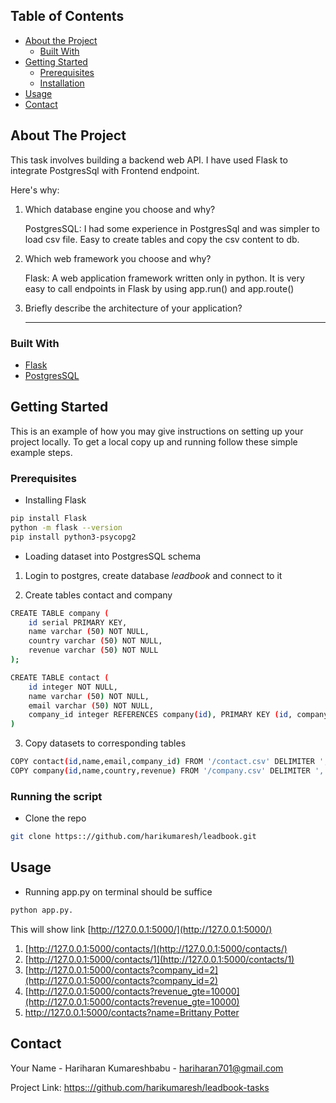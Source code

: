 <!-- TABLE OF CONTENTS -->
## Table of Contents

* [About the Project](#about-the-project)
  * [Built With](#built-with)
* [Getting Started](#getting-started)
  * [Prerequisites](#prerequisites)
  * [Installation](#installation)
* [Usage](#usage)
* [Contact](#contact)


<!-- ABOUT THE PROJECT -->
## About The Project


This task involves building a backend web API. I have used Flask to integrate PostgresSql with Frontend endpoint.

Here's why:

1. Which database engine you choose and why?

   PostgresSQL: I had some experience in PostgresSql and was simpler to load csv file.
   Easy to create tables and copy the csv content to db.
   
2. Which web framework you choose and why?

   Flask: A web application framework written only in python. It is very easy to call endpoints in Flask by using app.run() and app.route() 
3. Briefly describe the architecture of your application?
   
   --------


<!-- BUILT WITH -->
### Built With

* [Flask](https://www.tutorialspoint.com/flask/index.htm)
* [PostgresSQL](https://www.postgresql.org/)


<!-- GETTING STARTED -->
## Getting Started

This is an example of how you may give instructions on setting up your project locally.
To get a local copy up and running follow these simple example steps.

### Prerequisites



* Installing Flask
```sh
pip install Flask
python -m flask --version
pip install python3-psycopg2
```

* Loading dataset into PostgresSQL schema

1. Login to postgres, create database _leadbook_ and connect to it

2. Create tables contact and company
```sh 
CREATE TABLE company (                                                                               
    id serial PRIMARY KEY,
    name varchar (50) NOT NULL,
    country varchar (50) NOT NULL,
    revenue varchar (50) NOT NULL
);
```
```sh
CREATE TABLE contact (                                                                               
    id integer NOT NULL,
    name varchar (50) NOT NULL,
    email varchar (50) NOT NULL,
    company_id integer REFERENCES company(id), PRIMARY KEY (id, company_id)
)
```

3. Copy datasets to corresponding tables
```sh 
COPY contact(id,name,email,company_id) FROM '/contact.csv' DELIMITER ',' CSV HEADER;
COPY company(id,name,country,revenue) FROM '/company.csv' DELIMITER ',' CSV HEADER;
```

### Running the script

* Clone the repo
```sh
git clone https:://github.com/harikumaresh/leadbook.git
```


## Usage

* Running app.py on terminal should be suffice
```sh
python app.py.
```
This will show link [http://127.0.0.1:5000/](http://127.0.0.1:5000/)
1. [http://127.0.0.1:5000/contacts/](http://127.0.0.1:5000/contacts/)
2. [http://127.0.0.1:5000/contacts/1](http://127.0.0.1:5000/contacts/1)
3. [http://127.0.0.1:5000/contacts?company_id=2](http://127.0.0.1:5000/contacts?company_id=2)
4. [http://127.0.0.1:5000/contacts?revenue_gte=10000](http://127.0.0.1:5000/contacts?revenue_gte=10000)
5. [http://127.0.0.1:5000/contacts?name=Brittany Potter](http://127.0.0.1:5000/contacts?name=Brittany%20Potter) 
 


<!-- CONTACT -->
## Contact

Your Name - Hariharan Kumareshbabu - hariharan701@gmail.com

Project Link: [https:://github.com/harikumaresh/leadbook-tasks](https:://github.com/harikumaresh/leadbook-tasks)



